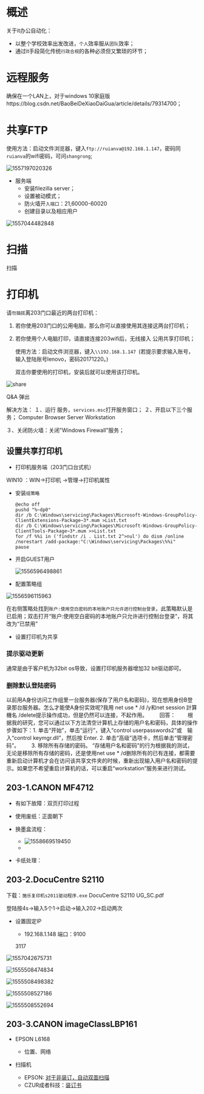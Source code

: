 # 概述

关于it办公自动化：
- 以整个学校效率出发改进，`个人`效率服从`团队`效率；
- 通过it手段简化传统`行政合规`的各种必须但又繁琐的环节；



# 远程服务

确保在一个LAN上，对于windows 10家庭版https://blog.csdn.net/BaoBeiDeXiaoDaiGua/article/details/79314700；





# 共享FTP

使用方法：启动文件浏览器，键入`ftp://ruianva@192.168.1.147`，密码同`ruianva`的wifi密码，可问`shangrong`;

![1557197020326](media/1557197020326.png)

- 服务端
  - 安装filezilla server；
  - 设置被动模式；
  - 防火墙开`入端口`：21,60000-60020
  - 创建目录以及相应用户

![1557044482848](./media/1557044482848.png)



# 扫描

扫描



# 打印机

请`勿插拔`离203门口最近的两台打印机：

1. 若你使用203门口的公用电脑，那么你可以直接使用其连接这两台打印机； 

2. 若你使用个人电脑打印，请直接连接203wifi后，无线接入 公用共享打印机；

   使用方法：启动文件浏览器，键入`\\192.168.1.147 `(若提示要求输入账号，输入登陆账号lenovo，密码20171220。)

   双击你要使用的打印机，安装后就可以使用该打印机。

![share](./media/shareprint.gif)



Q&A 弹出

解决方法：
１、运行 服务，`services.msc`打开服务窗口；
２、开启以下三个服务；
       Computer Browser
       Server
      Workstation

３、关闭防火墙：关闭"Windows Firewall"服务；



## 设置共享打印机

- 打印机服务端（203门口台式机）

WIN10 ：WIN->打印机 ->管理->打印机属性

- 安装`组策略`

  ```BAT
  @echo off
  pushd "%~dp0"
  dir /b C:\Windows\servicing\Packages\Microsoft-Windows-GroupPolicy-ClientExtensions-Package~3*.mum >List.txt
  dir /b C:\Windows\servicing\Packages\Microsoft-Windows-GroupPolicy-ClientTools-Package~3*.mum >>List.txt
  for /f %%i in ('findstr /i . List.txt 2^>nul') do dism /online /norestart /add-package:"C:\Windows\servicing\Packages\%%i"
  pause
  
  ```

- 开启GUEST用户

  ![1556596498861](media/1556596498861.png)

- 配置策略组

![1556596115963](media/1556596115963.png)

在右侧策略处找到`账户:使用空白密码的本地账户只允许进行控制台登录`，此策略默认是已启用；双击打开“账户:使用空白密码的本地账户只允许进行控制台登录”，将其改为“已禁用”

- 设置打印机为共享



### 提示驱动更新

通常是由于客户机为32bit os导致，设置打印机服务器增加32 bit驱动即可。



### 删除默认登陆密码

以前用A身份访问工作组里一台服务器(保存了用户名和密码)，现在想用身份B登录那台服务器。怎么才能使A身份实效呢?我用 net use * /d /y和net session 計算機名 /delete提示操作成功，但是仍然可以连接，不起作用。
　　回答：
　　根据我的研究，您可以通过以下方法清空计算机上存储的用户名和密码，具体的操作步骤如下：1. 单击“开始”，单击“运行”，键入“control userpasswords2”或　输入“control keymgr.dll”，然后按 Enter. 2. 单击“高级”选项卡，然后单击“管理密码”。
  　　3. 移除所有存储的密码。
       “存储用户名和密码”的行为根据我的测试，无论是移除所有存储的密码，还是使用net use * /d删除所有的已有连接，都需要重新启动计算机才会在访问该共享文件夹的时候，重新出现输入用户名和密码的提示。如果您不希望重启计算机的话，可以重启“workstation”服务来进行测试。



## 203-1.CANON MF4712

- 有如下故障：双页打印过程
- 使用废纸：正面朝下

- 换墨盒流程：
  - ![1558669519450](media/1558669519450.png)
  - 

- 卡纸处理：

## 203-2.DocuCentre S2110

下载：`施乐复印机s2011驱动程序.exe` DocuCentre S2110 UG_SC.pdf

登陆按4s->输入5个1->启动->输入202->启动两次

- 设置固定IP 

  - 192.168.1.148 端口：9100

  3117

![1557042675731](media/1557042675731.png)

![1555508474834](media/1555508474834.png)

  ![1555508498382](media/1555508498382.png)

  ![1555508527186](media/1555508527186.png)

  ![1555508552694](media/1555508552694.png)

## 203-3.CANON imageClassLBP161



- EPSON L6168
  - 位置、网络

  

- 扫描机

  - EPSON: [对于非装订，自动双面扫描](https://detail.tmall.com/item.htm?spm=a230r.1.14.22.3a362a4fcQQ6rf&id=39982630894&ns=1&abbucket=5&skuId=3654013253560)
  - CZUR成者科技：[装订书](https://detail.tmall.com/item.htm?spm=a230r.1.14.6.f57c5bb8qvvuAw&id=574849632380&cm_id=140105335569ed55e27b&abbucket=5)


